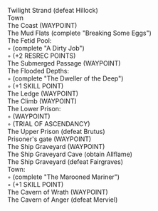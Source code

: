 Twilight Strand (defeat Hillock)  
Town  
The Coast (WAYPOINT)  
The Mud Flats (complete "Breaking Some Eggs")  
The Fetid Pool:  
◦ (complete "A Dirty Job")  
◦ (+2 RESREC POINTS)  
The Submerged Passage (WAYPOINT)  
The Flooded Depths:  
◦ (complete "The Dweller of the Deep")  
◦  (+1 SKILL POINT)  
The Ledge (WAYPOINT)  
The Climb (WAYPOINT)  
The Lower Prison:  
◦ (WAYPOINT)  
◦ (TRIAL OF ASCENDANCY)  
The Upper Prison (defeat Brutus)  
Prisoner's gate (WAYPOINT)  
The Ship Graveyard (WAYPOINT)  
The Ship Graveyard Cave (obtain Allflame)  
The Ship Graveyard (defeat Fairgraves)  
Town:  
◦ (complete "The Marooned Mariner")  
◦ (+1 SKILL POINT)  
The Cavern of Wrath (WAYPOINT)  
The Cavern of Anger (defeat Merviel)